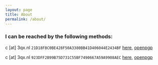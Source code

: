 ```yaml
---
layout: page
title: About
permalink: /about/
---
```


### I can be reached by the following methods:

c [at] 3qx.nl `21D18F8C0BE428F50A3380BB41D406044E2434BF` [here](/assets/misc/c_pgp.txt), [openpgp](https://keys.openpgp.org/vks/v1/by-fingerprint/21D18F8C0BE428F50A3380BB41D406044E2434BF)

c [at] 3qx.nl `923DFF2B99B75D731C55BF7490667A59A9908AEC` [here](/assets/misc/hej_pgp.txt), [openpgp](https://keys.openpgp.org/vks/v1/by-fingerprint/923DFF2B99B75D731C55BF7490667A59A9908AEC)

<a href="https://github.com/minoplhy" target="_blank"><i class="svg-others github"></i></a> <a href="https://waii.ch/p-p/minoplhy" target="_blank"><i class="svg-others gitea"></i></a> <a href="https://framagit.org/meeillo" target="_blank"><i class="svg-others framagit"></i></a>